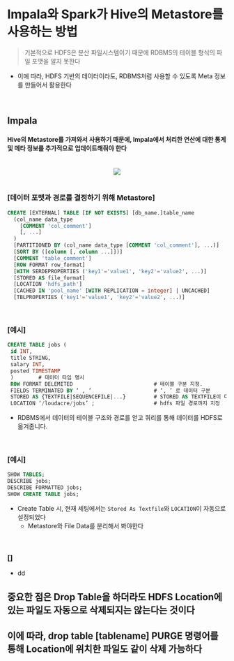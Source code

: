 # Impala와 Spark가 Hive의 Metastore를 사용하는 방법
> 기본적으로 HDFS은 분산 파일시스템이기 때문에 RDBMS의 테이블 형식의 파일 포맷을 알지 못한다
* 이에 따라, HDFS 기반의 데이터이라도, RDBMS처럼 사용할 수 있도록 Meta 정보를 만들어서 활용한다 

<br>

## Impala 
> 
> 
#### Hive의 Metastore를 가져와서 사용하기 때문에, Impala에서 처리한 연산에 대한 통계 및 메타 정보를 추가적으로 업데이트해줘야 한다


<br>

<div div ="80%" align="center">
  <img src="https://user-images.githubusercontent.com/37537227/128119663-5be63a7d-22d1-450d-b381-9a948e5cf2f2.png" />
</div>

<br>


### [데이터 포맷과 경로를 결정하기 위해 Metastore]
```sql
CREATE [EXTERNAL] TABLE [IF NOT EXISTS] [db_name.]table_name
  (col_name data_type
    [COMMENT 'col_comment']
    [, ...]
  )
  [PARTITIONED BY (col_name data_type [COMMENT 'col_comment'], ...)]
  [SORT BY ([column [, column ...]])]
  [COMMENT 'table_comment']
  [ROW FORMAT row_format]
  [WITH SERDEPROPERTIES ('key1'='value1', 'key2'='value2', ...)]
  [STORED AS file_format]
  [LOCATION 'hdfs_path']
  [CACHED IN 'pool_name' [WITH REPLICATION = integer] | UNCACHED]
  [TBLPROPERTIES ('key1'='value1', 'key2'='value2', ...)]
```

<br>

### [예시] 

``` sql
CREATE TABLE jobs (
 id INT,
 title STRING,
 salary INT,
 posted TIMESTAMP
 )        # 데이터 타입 명시
 ROW FORMAT DELEMITED                          # 테이블 구분 지정.
 FIELDS TERMINATED BY ‘ , ’                    # ‘, ’ 로 데이터 구분
 STORED AS {TEXTFILE|SEQUENCEFILE|...}         # STORED AS TEXTFILE이 디폴트
 LOCATION ‘/loudacre/jobs’ ;                   # hdfs 파일 경로까지 지정 
```

* RDBMS에서 데이터의 테이블 구조와 경로를 얻고 쿼리를 통해 데이터를 HDFS로 옮겨줍니다.

<br>

### [예시]

``` sql
SHOW TABLES;
DESCRIBE jobs;
DESCRIBE FORMATTED jobs;
SHOW CREATE TABLE jobs;
```
* Create Table 시, 현재 세팅에서는 `Stored As Textfile`와 `LOCATION`이 자동으로 설정되었다
  * Metastore와 File Data를 분리해서 봐야한다 

<br>

### []
* dd


## 중요한 점은 Drop Table을 하더라도 HDFS Location에 있는 파일도 자동으로 삭제되지는 않는다는 것이다
## 이에 따라, drop table [tablename] PURGE 명령어를 통해 Location에 위치한 파일도 같이 삭제 가능하다


